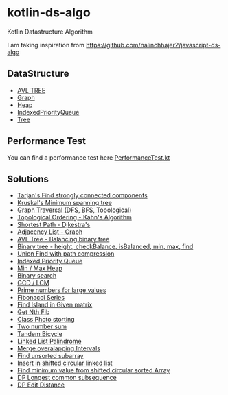 # kotlin-ds-algo

Kotlin Datastructure Algorithm

I am taking inspiration from https://github.com/nalinchhajer2/javascript-ds-algo

## DataStructure

* [AVL TREE](./dsalgo/src/commonMain/kotlin/com/nalin/datastructurealgorithm/ds/AVLTree.kt)
* [Graph](./dsalgo/src/commonMain/kotlin/com/nalin/datastructurealgorithm/ds/Graph.kt)
* [Heap](./dsalgo/src/commonMain/kotlin/com/nalin/datastructurealgorithm/ds/Heap.kt)
* [IndexedPriorityQueue](./dsalgo/src/commonMain/kotlin/com/nalin/datastructurealgorithm/ds/IndexedPriorityQueue.kt)
* [Tree](./dsalgo/src/commonMain/kotlin/com/nalin/datastructurealgorithm/ds/BTree.kt)

## Performance Test

You can find a performance test
here [PerformanceTest.kt](./dsalgo/src/commonTest/kotlin/com/nalin/datastructurealgorithm/performance/PerformanceTest.kt)

## Solutions

* [Tarjan's Find strongly connected components](./dsalgo/src/commonMain/kotlin/com/nalin/datastructurealgorithm/ds/Graph.kt)
* [Kruskal's Minimum spanning tree](./dsalgo/src/commonMain/kotlin/com/nalin/datastructurealgorithm/ds/Graph.kt)
* [Graph Traversal (DFS, BFS, Topological)](./dsalgo/src/commonMain/kotlin/com/nalin/datastructurealgorithm/ds/Graph.kt)
* [Topological Ordering - Kahn's Algorithm](./dsalgo/src/commonMain/kotlin/com/nalin/datastructurealgorithm/ds/Graph.kt)
* [Shortest Path - Djkestra's](./dsalgo/src/commonMain/kotlin/com/nalin/datastructurealgorithm/ds/Graph.kt)
* [Adjacency List - Graph](./dsalgo/src/commonMain/kotlin/com/nalin/datastructurealgorithm/ds/Graph.kt)
* [AVL Tree - Balancing binary tree](./dsalgo/src/commonMain/kotlin/com/nalin/datastructurealgorithm/ds/AVLTree.kt)
* [Binary tree - height, checkBalance, isBalanced, min, max, find](./dsalgo/src/commonMain/kotlin/com/nalin/datastructurealgorithm/ds/BTree.kt)
* [Union Find with path compression](./dsalgo/src/commonMain/kotlin/com/nalin/datastructurealgorithm/ds/UnionFind.kt)
* [Indexed Priority Queue](./dsalgo/src/commonMain/kotlin/com/nalin/datastructurealgorithm/ds/IndexedPriorityQueue.kt)
* [Min / Max Heap](./dsalgo/src/commonMain/kotlin/com/nalin/datastructurealgorithm/ds/Heap.kt)
* [Binary search](./dsalgo/src/commonMain/kotlin/com/nalin/datastructurealgorithm/problems/DataStructure.kt)
* [GCD / LCM](./dsalgo/src/commonMain/kotlin/com/nalin/datastructurealgorithm/problems/DataStructure.kt)
* [Prime numbers for large values](./dsalgo/src/commonMain/kotlin/com/nalin/datastructurealgorithm/problems/DataStructure.kt)
* [Fibonacci Series](./dsalgo/src/commonMain/kotlin/com/nalin/datastructurealgorithm/problems/DataStructure.kt)
* [Find Island in Given matrix](./dsalgo/src/commonMain/kotlin/com/nalin/datastructurealgorithm/problems/AE_List.kt)
* [Get Nth Fib](./dsalgo/src/commonMain/kotlin/com/nalin/datastructurealgorithm/problems/AE_List.kt)
* [Class Photo storting](./dsalgo/src/commonMain/kotlin/com/nalin/datastructurealgorithm/problems/AE_List.kt)
* [Two number sum](./dsalgo/src/commonMain/kotlin/com/nalin/datastructurealgorithm/problems/AE_List.kt)
* [Tandem Bicycle](./dsalgo/src/commonMain/kotlin/com/nalin/datastructurealgorithm/problems/AE_List.kt)
* [Linked List Palindrome](./dsalgo/src/commonMain/kotlin/com/nalin/datastructurealgorithm/problems/AE_List.kt)
* [Merge overalapping Intervals](./dsalgo/src/commonMain/kotlin/com/nalin/datastructurealgorithm/problems/AE_List.kt)
* [Find unsorted subarray](./dsalgo/src/commonMain/kotlin/com/nalin/datastructurealgorithm/problems/AE_List.kt)
* [Insert in shifted circular linked list](./dsalgo/src/commonMain/kotlin/com/nalin/datastructurealgorithm/problems/FB_problems.kt)
* [Find minimum value from shifted circular sorted Array](./dsalgo/src/commonMain/kotlin/com/nalin/datastructurealgorithm/problems/FB_problems.kt)
* [DP Longest common subsequence](./dsalgo/src/commonMain/kotlin/com/nalin/datastructurealgorithm/problems/DynamicProgramming.kt)
* [DP Edit Distance](./dsalgo/src/commonMain/kotlin/com/nalin/datastructurealgorithm/problems/DynamicProgramming.kt)